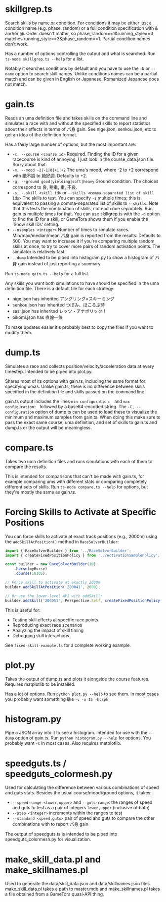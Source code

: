 # skillgrep.ts

Search skills by name or condition. For conditions it may be either just a condition name (e.g. phase_random) or a full condition specification with & and/or @. Order doesn't matter, so phase_random==1&running_style==3 matches running_style==3&phase_random==1. Partial condition names don't work.

Has a number of options controlling the output and what is searched. Run `ts-node skillgrep.ts --help` for a list.

Notably it searches conditions by default and you have to use the `-N` or `--name` option to search skill names. Unlike conditions names can be a partial match and can be given in English or Japanese. Romanized Japanese does not match.

# gain.ts

Reads an uma definition file and takes skills on the command line and simulates a race with and without the specified skills to report statistics about their effects in terms of バ身 gain. See nige.json, senkou.json, etc to get an idea of the definition format.

Has a fairly large number of options, but the most important are:

- `-c, --course <course id>` Required. Finding the ID for a given racecourse is kind of annoying, I just look in the course_data.json file. Sorry about that.
- `-m, --mood -2|-1|0|+1|+2` The uma's mood, where -2 to +2 correspond with 絶不調 to 絶好調. Defaults to +2.
- `-g, --ground good|yielding|soft|heavy` Ground condition. The choices correspond to 良, 稍重, 重, 不良.
- `-s, --skill <skill id>` or `--skills <comma-separated list of skill ids>` The skills to test. You can specify `-s` multiple times; this is equivalent to passing a comma-separated list of skills to `--skills`. Note that this tests the combination of skills, not each one separately. Run gain.ts multiple times for that. You can use skillgrep.ts with the `-d` option to find the ID for a skill, or GameTora shows them if you enable the ‘Show skill IDs’ setting.
- `--nsamples <integer>` Number of times to simulate races. Min/max/median/mean バ身 gain is reported from the results. Defaults to 500. You may want to increase it if you're comparing multiple random skills at once, to try to cover more pairs of random activation points. The simulator is relatively fast.
- `--dump` Intended to be piped into histogram.py to show a histogram of バ身 gain instead of just reporting a summary.

Run `ts-node gain.ts --help` for a full list.

Any skills you want both simulations to have should be specified in the uma definition file. There is a default file for each strategy:

- nige.json has inherited アングリング×スキーミング
- senkou.json has inherited つぼみ、ほころぶ時
- sasi.json has inherited レッツ・アナボリック！
- oikomi.json has 直線一気

To make updates easier it's probably best to copy the files if you want to modify them.

# dump.ts

Simulates a race and collects position/velocity/acceleration data at every timestep. Intended to be piped into plot.py.

Shares most of its options with gain.ts, including the same format for specifying umas. Unlike gain.ts, there is no difference between skills specified in the definition file and skills passed on the command line.

gain.ts output includes the lines `min configuration: ` and `max configuration: ` followed by a base64-encoded string. The `-C, --configuration` option of dump.ts can be used to load these to visualize the minimum and maximum samples from gain.ts. When doing this make sure to pass the exact same course, uma definition, and set of skills to gain.ts and dump.ts or the output will be meaningless.

# compare.ts

Takes two uma definition files and runs simulations with each of them to compare the results.

This is intended for comparisons that can't be made with gain.ts, for example comparing ums with different stats or comparing completely different sets of skills. Run `ts-node compare.ts --help` for options, but they're mostly the same as gain.ts.

# Forcing Skills to Activate at Specific Positions

You can force skills to activate at exact track positions (e.g., 2000m) using the `addSkillAtPosition()` method in `RaceSolverBuilder`:

```typescript
import { RaceSolverBuilder } from '../RaceSolverBuilder';
import { createFixedPositionPolicy } from '../ActivationSamplePolicy';

const builder = new RaceSolverBuilder(10)
    .horse(myHorse)
    .course(10105);

// Force skill to activate at exactly 2000m
builder.addSkillAtPosition('200041', 2000);

// Or use the lower-level API with addSkill:
builder.addSkill('200051', Perspective.Self, createFixedPositionPolicy(1500));
```

This is useful for:
- Testing skill effects at specific race points
- Reproducing exact race scenarios
- Analyzing the impact of skill timing
- Debugging skill interactions

See `fixed-skill-example.ts` for a complete working example.

# plot.py

Takes the output of dump.ts and plots it alongside the course features. Requires matplotlib to be installed.

Has a lot of options. Run `python plot.py --help` to see them. In most cases you probably want something like `-v -o 15 -hcspk`.

# histogram.py

Pipe a JSON array into it to see a histogram. Intended for use with the `--dump` option of gain.ts. Run `python histogram.py --help` for options. You probably want `-C` in most cases. Also requires matplotlib.

# speedguts.ts / speedguts_colormesh.py

Used for calculating the difference between various combinations of speed and guts stats. Besides the usual course/mood/ground options, it takes:

- `--speed-range <lower,upper>` and `--guts-range`: the ranges of speed and guts to test as a pair of integers `lower,upper` (inclusive of both)
- `--step <integer>` increments within the ranges to test
- `--standard <speed,guts>` pair of speed and guts to compare the other combinations with to report バ身 gain

The output of speedguts.ts is intended to be piped into speedguts_colormesh.py for visualization.

# make_skill_data.pl and make_skillnames.pl

Used to generate the data/skill_data.json and data/skillnames.json files. make_skill_data.pl takes a path to master.mdb and make_skillnames.pl takes a file obtained from a GameTora quasi-API thing.
